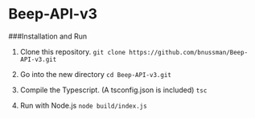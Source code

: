 # Beep-API-v3

###Installation and Run

1. Clone this repository.
```git clone https://github.com/bnussman/Beep-API-v3.git```

2. Go into the new directory
```cd Beep-API-v3.git```

3. Compile the Typescript. (A tsconfig.json is included)
```tsc```

4. Run with Node.js
```node build/index.js```
